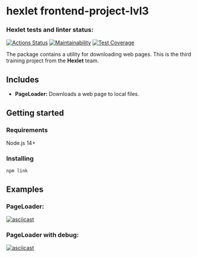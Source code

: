 # hexlet frontend-project-lvl3

### Hexlet tests and linter status:
[![Actions Status](https://github.com/krinteron/backend-project-lvl3/workflows/hexlet-check/badge.svg)](https://github.com/krinteron/backend-project-lvl3/actions)
[![Maintainability](https://api.codeclimate.com/v1/badges/ce3c9cb4b91383afde54/maintainability)](https://codeclimate.com/github/krinteron/backend-project-lvl3/maintainability)
[![Test Coverage](https://api.codeclimate.com/v1/badges/ce3c9cb4b91383afde54/test_coverage)](https://codeclimate.com/github/krinteron/backend-project-lvl3/test_coverage)

The package contains a utility for downloading web pages. This is the third training project from the **Hexlet** team.

## Includes
- **PageLoader:** Downloads a web page to local files.

## Getting started

### Requirements

Node.js 14+

### Installing

```
npm link
```

## Examples

### PageLoader:

[![asciicast](https://asciinema.org/a/nxjXH4v72glhwYTBqYk71BKbe.svg)](https://asciinema.org/a/nxjXH4v72glhwYTBqYk71BKbe)

### PageLoader with debug:

[![asciicast](https://asciinema.org/a/WHUdHAR9aJudw3cSADzNwSwhC.svg)](https://asciinema.org/a/WHUdHAR9aJudw3cSADzNwSwhC)